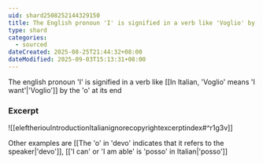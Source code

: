 ```yaml
---
uid: shard2508252144329150
title: The English pronoun 'I' is signified in a verb like 'Voglio' by the 'o' at its end
type: shard
categories:
  - sourced
dateCreated: 2025-08-25T21:44:32+08:00
dateModified: 2025-09-03T15:13:31+08:00
---
```

The english pronoun 'I' is signified in a verb like [[In Italian, 'Voglio' means 'I want'|'Voglio']] by the 'o' at its end

### Excerpt
![[eleftheriouIntroductionItalianignorecopyrightexcerptindex#^r1g3v]]

Other examples are [[The 'o' in 'devo' indicates that it refers to the speaker|'devo']], [['I can' or 'I am able' is 'posso' in Italian|'posso']]